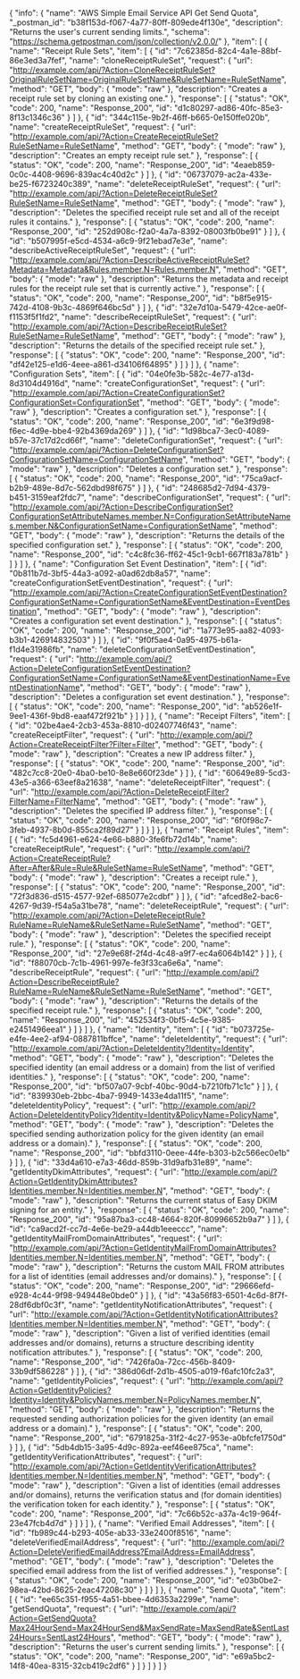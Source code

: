 {
  "info": {
    "name": "AWS Simple Email Service API Get Send Quota",
    "_postman_id": "b38f153d-f067-4a77-80ff-809ede4f130e",
    "description": "Returns the user's current sending limits.",
    "schema": "https://schema.getpostman.com/json/collection/v2.0.0/"
  },
  "item": [
    {
      "name": "Receipt Rule Sets",
      "item": [
        {
          "id": "7c62385d-82c4-4a1e-88bf-86e3ed3a7fef",
          "name": "cloneReceiptRuleSet",
          "request": {
            "url": "http://example.com/api/?Action=CloneReceiptRuleSet?OriginalRuleSetName=OriginalRuleSetName&RuleSetName=RuleSetName",
            "method": "GET",
            "body": {
              "mode": "raw"
            },
            "description": "Creates a receipt rule set by cloning an existing one."
          },
          "response": [
            {
              "status": "OK",
              "code": 200,
              "name": "Response_200",
              "id": "d1c80297-ad86-40fc-85e3-8f13c1346c36"
            }
          ]
        },
        {
          "id": "344c115e-9b2f-46ff-b665-0e150ffe020b",
          "name": "createReceiptRuleSet",
          "request": {
            "url": "http://example.com/api/?Action=CreateReceiptRuleSet?RuleSetName=RuleSetName",
            "method": "GET",
            "body": {
              "mode": "raw"
            },
            "description": "Creates an empty receipt rule set."
          },
          "response": [
            {
              "status": "OK",
              "code": 200,
              "name": "Response_200",
              "id": "4eaeb859-0c0c-4408-9696-839ac4c40d2c"
            }
          ]
        },
        {
          "id": "06737079-ac2a-433e-be25-f6723240c389",
          "name": "deleteReceiptRuleSet",
          "request": {
            "url": "http://example.com/api/?Action=DeleteReceiptRuleSet?RuleSetName=RuleSetName",
            "method": "GET",
            "body": {
              "mode": "raw"
            },
            "description": "Deletes the specified receipt rule set and all of the receipt rules it contains."
          },
          "response": [
            {
              "status": "OK",
              "code": 200,
              "name": "Response_200",
              "id": "252d908c-f2a0-4a7a-8392-08003fb0be91"
            }
          ]
        },
        {
          "id": "b507995f-e5cd-4534-a6c9-9f21ebad7e3e",
          "name": "describeActiveReceiptRuleSet",
          "request": {
            "url": "http://example.com/api/?Action=DescribeActiveReceiptRuleSet?Metadata=Metadata&Rules.member.N=Rules.member.N",
            "method": "GET",
            "body": {
              "mode": "raw"
            },
            "description": "Returns the metadata and receipt rules for the receipt rule set that is currently active."
          },
          "response": [
            {
              "status": "OK",
              "code": 200,
              "name": "Response_200",
              "id": "b8f5e915-742d-4108-9b3c-4869f646bc5d"
            }
          ]
        },
        {
          "id": "32e7d10a-5479-42ce-ae0f-f1153f5f1fd2",
          "name": "describeReceiptRuleSet",
          "request": {
            "url": "http://example.com/api/?Action=DescribeReceiptRuleSet?RuleSetName=RuleSetName",
            "method": "GET",
            "body": {
              "mode": "raw"
            },
            "description": "Returns the details of the specified receipt rule set."
          },
          "response": [
            {
              "status": "OK",
              "code": 200,
              "name": "Response_200",
              "id": "df42e125-e1d6-4eee-a861-d34106f64895"
            }
          ]
        }
      ]
    },
    {
      "name": "Configuration Sets",
      "item": [
        {
          "id": "04e0fe3b-582c-4e77-a13d-8d3104d4916d",
          "name": "createConfigurationSet",
          "request": {
            "url": "http://example.com/api/?Action=CreateConfigurationSet?ConfigurationSet=ConfigurationSet",
            "method": "GET",
            "body": {
              "mode": "raw"
            },
            "description": "Creates a configuration set."
          },
          "response": [
            {
              "status": "OK",
              "code": 200,
              "name": "Response_200",
              "id": "6e3f9d98-f6ec-4d9e-bbe4-92b4369da269"
            }
          ]
        },
        {
          "id": "1d98bca7-3ec0-4089-b57e-37c17d2cd66f",
          "name": "deleteConfigurationSet",
          "request": {
            "url": "http://example.com/api/?Action=DeleteConfigurationSet?ConfigurationSetName=ConfigurationSetName",
            "method": "GET",
            "body": {
              "mode": "raw"
            },
            "description": "Deletes a configuration set."
          },
          "response": [
            {
              "status": "OK",
              "code": 200,
              "name": "Response_200",
              "id": "75ca9acf-b2b9-489e-8d7c-562dbd98f675"
            }
          ]
        },
        {
          "id": "248685d2-7d94-4379-b451-3159eaf2fdc7",
          "name": "describeConfigurationSet",
          "request": {
            "url": "http://example.com/api/?Action=DescribeConfigurationSet?ConfigurationSetAttributeNames.member.N=ConfigurationSetAttributeNames.member.N&ConfigurationSetName=ConfigurationSetName",
            "method": "GET",
            "body": {
              "mode": "raw"
            },
            "description": "Returns the details of the specified configuration set."
          },
          "response": [
            {
              "status": "OK",
              "code": 200,
              "name": "Response_200",
              "id": "c4c8fc36-ff62-45c1-9cb1-667f183a781b"
            }
          ]
        }
      ]
    },
    {
      "name": "Configuration Set Event Destination",
      "item": [
        {
          "id": "0b811b7d-3bf5-44a3-a092-a0ad62db8a57",
          "name": "createConfigurationSetEventDestination",
          "request": {
            "url": "http://example.com/api/?Action=CreateConfigurationSetEventDestination?ConfigurationSetName=ConfigurationSetName&EventDestination=EventDestination",
            "method": "GET",
            "body": {
              "mode": "raw"
            },
            "description": "Creates a configuration set event destination."
          },
          "response": [
            {
              "status": "OK",
              "code": 200,
              "name": "Response_200",
              "id": "1a773e95-aa82-4093-b3b1-426914832503"
            }
          ]
        },
        {
          "id": "9f0f5ae4-0a95-4975-b61a-f1d4e31986fb",
          "name": "deleteConfigurationSetEventDestination",
          "request": {
            "url": "http://example.com/api/?Action=DeleteConfigurationSetEventDestination?ConfigurationSetName=ConfigurationSetName&EventDestinationName=EventDestinationName",
            "method": "GET",
            "body": {
              "mode": "raw"
            },
            "description": "Deletes a configuration set event destination."
          },
          "response": [
            {
              "status": "OK",
              "code": 200,
              "name": "Response_200",
              "id": "ab526e1f-9ee1-436f-9bd8-eaaf472f921b"
            }
          ]
        }
      ]
    },
    {
      "name": "Receipt Filters",
      "item": [
        {
          "id": "02be4ae4-2cb3-453a-8810-d02407746f43",
          "name": "createReceiptFilter",
          "request": {
            "url": "http://example.com/api/?Action=CreateReceiptFilter?Filter=Filter",
            "method": "GET",
            "body": {
              "mode": "raw"
            },
            "description": "Creates a new IP address filter."
          },
          "response": [
            {
              "status": "OK",
              "code": 200,
              "name": "Response_200",
              "id": "482c7cc8-20e0-4ba0-be10-8e8e660f23de"
            }
          ]
        },
        {
          "id": "60649e89-5cd3-43e5-a366-63eef8a21638",
          "name": "deleteReceiptFilter",
          "request": {
            "url": "http://example.com/api/?Action=DeleteReceiptFilter?FilterName=FilterName",
            "method": "GET",
            "body": {
              "mode": "raw"
            },
            "description": "Deletes the specified IP address filter."
          },
          "response": [
            {
              "status": "OK",
              "code": 200,
              "name": "Response_200",
              "id": "6f0f98c7-3feb-4937-8b0d-855ca2f89d27"
            }
          ]
        }
      ]
    },
    {
      "name": "Receipt Rules",
      "item": [
        {
          "id": "fc5d4961-e624-4e66-b880-3fe6fb72d14b",
          "name": "createReceiptRule",
          "request": {
            "url": "http://example.com/api/?Action=CreateReceiptRule?After=After&Rule=Rule&RuleSetName=RuleSetName",
            "method": "GET",
            "body": {
              "mode": "raw"
            },
            "description": "Creates a receipt rule."
          },
          "response": [
            {
              "status": "OK",
              "code": 200,
              "name": "Response_200",
              "id": "72f3d836-d515-4577-92ef-685077e2cdbf"
            }
          ]
        },
        {
          "id": "afced8e2-bac6-4267-9d39-f54a5a31be78",
          "name": "deleteReceiptRule",
          "request": {
            "url": "http://example.com/api/?Action=DeleteReceiptRule?RuleName=RuleName&RuleSetName=RuleSetName",
            "method": "GET",
            "body": {
              "mode": "raw"
            },
            "description": "Deletes the specified receipt rule."
          },
          "response": [
            {
              "status": "OK",
              "code": 200,
              "name": "Response_200",
              "id": "27e9e68f-2f4d-4c48-a9f7-ec4a6064b142"
            }
          ]
        },
        {
          "id": "f88070cb-7c1b-4961-997e-fe3f33ca6e6a",
          "name": "describeReceiptRule",
          "request": {
            "url": "http://example.com/api/?Action=DescribeReceiptRule?RuleName=RuleName&RuleSetName=RuleSetName",
            "method": "GET",
            "body": {
              "mode": "raw"
            },
            "description": "Returns the details of the specified receipt rule."
          },
          "response": [
            {
              "status": "OK",
              "code": 200,
              "name": "Response_200",
              "id": "452534f3-0bf5-4c5e-9385-e2451496eea1"
            }
          ]
        }
      ]
    },
    {
      "name": "Identity",
      "item": [
        {
          "id": "b073725e-e4fe-4ee2-af94-0887811bffce",
          "name": "deleteIdentity",
          "request": {
            "url": "http://example.com/api/?Action=DeleteIdentity?Identity=Identity",
            "method": "GET",
            "body": {
              "mode": "raw"
            },
            "description": "Deletes the specified identity (an email address or a domain) from the list of verified identities."
          },
          "response": [
            {
              "status": "OK",
              "code": 200,
              "name": "Response_200",
              "id": "bf507a07-9cbf-40bc-90d4-b7210fb71c1c"
            }
          ]
        },
        {
          "id": "839930eb-2bbc-4ba7-9949-1433e4da11f5",
          "name": "deleteIdentityPolicy",
          "request": {
            "url": "http://example.com/api/?Action=DeleteIdentityPolicy?Identity=Identity&PolicyName=PolicyName",
            "method": "GET",
            "body": {
              "mode": "raw"
            },
            "description": "Deletes the specified sending authorization policy for the given identity (an email address or a domain)."
          },
          "response": [
            {
              "status": "OK",
              "code": 200,
              "name": "Response_200",
              "id": "bbfd3110-0eee-44fe-b303-b2c566ec0e1b"
            }
          ]
        },
        {
          "id": "33d4a610-e7a3-46dd-859b-31d9afb31e89",
          "name": "getIdentityDkimAttributes",
          "request": {
            "url": "http://example.com/api/?Action=GetIdentityDkimAttributes?Identities.member.N=Identities.member.N",
            "method": "GET",
            "body": {
              "mode": "raw"
            },
            "description": "Returns the current status of Easy DKIM signing for an entity."
          },
          "response": [
            {
              "status": "OK",
              "code": 200,
              "name": "Response_200",
              "id": "95a87ba3-cc48-4664-820f-80996652b9a7"
            }
          ]
        },
        {
          "id": "ca9acd2f-cc7d-4e6e-be29-a44db1eeeccc",
          "name": "getIdentityMailFromDomainAttributes",
          "request": {
            "url": "http://example.com/api/?Action=GetIdentityMailFromDomainAttributes?Identities.member.N=Identities.member.N",
            "method": "GET",
            "body": {
              "mode": "raw"
            },
            "description": "Returns the custom MAIL FROM attributes for a list of identities (email addresses and/or domains)."
          },
          "response": [
            {
              "status": "OK",
              "code": 200,
              "name": "Response_200",
              "id": "29666efd-e928-4c44-9f98-949448e0bde0"
            }
          ]
        },
        {
          "id": "43a56f83-6501-4c6d-8f7f-28df6dbf0c3f",
          "name": "getIdentityNotificationAttributes",
          "request": {
            "url": "http://example.com/api/?Action=GetIdentityNotificationAttributes?Identities.member.N=Identities.member.N",
            "method": "GET",
            "body": {
              "mode": "raw"
            },
            "description": "Given a list of verified identities (email addresses and/or domains), returns a structure describing identity notification attributes."
          },
          "response": [
            {
              "status": "OK",
              "code": 200,
              "name": "Response_200",
              "id": "7426fa0a-72cc-456b-8409-33b9df586228"
            }
          ]
        },
        {
          "id": "386d06df-2d1b-4505-a019-f6afc10fc2a3",
          "name": "getIdentityPolicies",
          "request": {
            "url": "http://example.com/api/?Action=GetIdentityPolicies?Identity=Identity&PolicyNames.member.N=PolicyNames.member.N",
            "method": "GET",
            "body": {
              "mode": "raw"
            },
            "description": "Returns the requested sending authorization policies for the given identity (an email address or a domain)."
          },
          "response": [
            {
              "status": "OK",
              "code": 200,
              "name": "Response_200",
              "id": "6791825a-31f2-4c27-953e-a0bfcfe1750d"
            }
          ]
        },
        {
          "id": "5db4db15-3a95-4d9c-892a-eef46ee875ca",
          "name": "getIdentityVerificationAttributes",
          "request": {
            "url": "http://example.com/api/?Action=GetIdentityVerificationAttributes?Identities.member.N=Identities.member.N",
            "method": "GET",
            "body": {
              "mode": "raw"
            },
            "description": "Given a list of identities (email addresses and/or domains), returns the verification status and (for domain identities) the verification token for each identity."
          },
          "response": [
            {
              "status": "OK",
              "code": 200,
              "name": "Response_200",
              "id": "7c66b52c-a37a-4c19-964f-23e47fcb4d7d"
            }
          ]
        }
      ]
    },
    {
      "name": "Verified Email Addresses",
      "item": [
        {
          "id": "fb989c44-b293-405e-ab33-33e2400f8516",
          "name": "deleteVerifiedEmailAddress",
          "request": {
            "url": "http://example.com/api/?Action=DeleteVerifiedEmailAddress?EmailAddress=EmailAddress",
            "method": "GET",
            "body": {
              "mode": "raw"
            },
            "description": "Deletes the specified email address from the list of verified addresses."
          },
          "response": [
            {
              "status": "OK",
              "code": 200,
              "name": "Response_200",
              "id": "e03b0be2-98ea-42bd-8625-2eac47208c30"
            }
          ]
        }
      ]
    },
    {
      "name": "Send Quota",
      "item": [
        {
          "id": "ee65c351-f955-4a51-bbee-4d6353a2299e",
          "name": "getSendQuota",
          "request": {
            "url": "http://example.com/api/?Action=GetSendQuota?Max24HourSend=Max24HourSend&MaxSendRate=MaxSendRate&SentLast24Hours=SentLast24Hours",
            "method": "GET",
            "body": {
              "mode": "raw"
            },
            "description": "Returns the user's current sending limits."
          },
          "response": [
            {
              "status": "OK",
              "code": 200,
              "name": "Response_200",
              "id": "e69a5bc2-14f8-40ea-8315-32cb419c2df6"
            }
          ]
        }
      ]
    }
  ]
}
